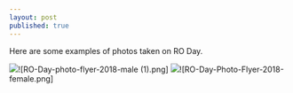 ```yaml
---
layout: post
published: true
---
```

Here are some examples of photos taken on RO Day.

![]({{site.baseurl}}/media/RO-Day-photo-flyer-2018-male%20(1).png)![RO-Day-photo-flyer-2018-male (1).png]
![]({{site.baseurl}}/media/RO-Day-Photo-Flyer-2018-female.png)![RO-Day-Photo-Flyer-2018-female.png]
